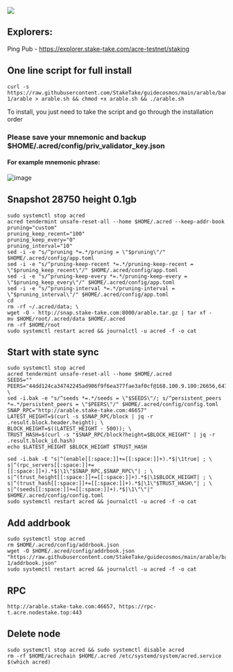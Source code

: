 ![](https://i.yapx.ru/RTuEU.jpg)


## Explorers:
Ping Pub - https://explorer.stake-take.com/acre-testnet/staking
## One line script for full install
```
curl -s https://raw.githubusercontent.com/StakeTake/guidecosmos/main/arable/bamboo_9000-1/arable > arable.sh && chmod +x arable.sh && ./arable.sh
```
To install, you just need to take the script and go through the installation order
### Please save your mnemonic and backup $HOME/.acred/config/priv_validator_key.json
#### For example mnemonic phrase:
![image](https://user-images.githubusercontent.com/93165931/184551172-16cb2f1a-3145-4e5b-8092-c966e2f3e5ef.png)
## Snapshot 28750 height 0.1gb
```
sudo systemctl stop acred
acred tendermint unsafe-reset-all --home $HOME/.acred --keep-addr-book
pruning="custom"
pruning_keep_recent="100"
pruning_keep_every="0"
pruning_interval="10"
sed -i -e "s/^pruning *=.*/pruning = \"$pruning\"/" $HOME/.acred/config/app.toml
sed -i -e "s/^pruning-keep-recent *=.*/pruning-keep-recent = \"$pruning_keep_recent\"/" $HOME/.acred/config/app.toml
sed -i -e "s/^pruning-keep-every *=.*/pruning-keep-every = \"$pruning_keep_every\"/" $HOME/.acred/config/app.toml
sed -i -e "s/^pruning-interval *=.*/pruning-interval = \"$pruning_interval\"/" $HOME/.acred/config/app.toml
cd
rm -rf ~/.acred/data; \
wget -O - http://snap.stake-take.com:8000/arable.tar.gz | tar xf -
mv $HOME/root/.acred/data $HOME/.acred
rm -rf $HOME/root
sudo systemctl restart acred && journalctl -u acred -f -o cat
```
## Start with state sync
```
sudo systemctl stop acred
acred tendermint unsafe-reset-all --home $HOME/.acred
SEEDS=""
PEERS="44dd124ca34742245ad906f9f6ea377fae3af0cf@168.100.9.100:26656,6477921cdd4ba4503a1a2ff1f340c9d6a0e7b4a0@168.100.10.133:26656,9b53496211e75dbf33680b75e617830e874c8d93@168.100.8.9:26656,c55d79d6f76045ff7b68dc2bf6655348ebbfd795@168.100.8.60:26656"; \
sed -i.bak -e "s/^seeds *=.*/seeds = \"$SEEDS\"/; s/^persistent_peers *=.*/persistent_peers = \"$PEERS\"/" $HOME/.acred/config/config.toml
SNAP_RPC="http://arable.stake-take.com:46657"
LATEST_HEIGHT=$(curl -s $SNAP_RPC/block | jq -r .result.block.header.height); \
BLOCK_HEIGHT=$((LATEST_HEIGHT - 500)); \
TRUST_HASH=$(curl -s "$SNAP_RPC/block?height=$BLOCK_HEIGHT" | jq -r .result.block_id.hash)
echo $LATEST_HEIGHT $BLOCK_HEIGHT $TRUST_HASH

sed -i.bak -E "s|^(enable[[:space:]]+=[[:space:]]+).*$|\1true| ; \
s|^(rpc_servers[[:space:]]+=[[:space:]]+).*$|\1\"$SNAP_RPC,$SNAP_RPC\"| ; \
s|^(trust_height[[:space:]]+=[[:space:]]+).*$|\1$BLOCK_HEIGHT| ; \
s|^(trust_hash[[:space:]]+=[[:space:]]+).*$|\1\"$TRUST_HASH\"| ; \
s|^(seeds[[:space:]]+=[[:space:]]+).*$|\1\"\"|" $HOME/.acred/config/config.toml
sudo systemctl restart acred && journalctl -u acred -f -o cat
```
## Add addrbook
```
sudo systemctl stop acred
rm $HOME/.acred/config/addrbook.json
wget -O $HOME/.acred/config/addrbook.json "https://raw.githubusercontent.com/StakeTake/guidecosmos/main/arable/bamboo_9000-1/addrbook.json"
sudo systemctl restart acred && journalctl -u acred -f -o cat
```
## RPC
```
http://arable.stake-take.com:46657, https://rpc-t.acre.nodestake.top:443
```
## Delete node
```
sudo systemctl stop acred && sudo systemctl disable acred
rm -rf $HOME/acrechain $HOME/.acred /etc/systemd/system/acred.service $(which acred)
```
